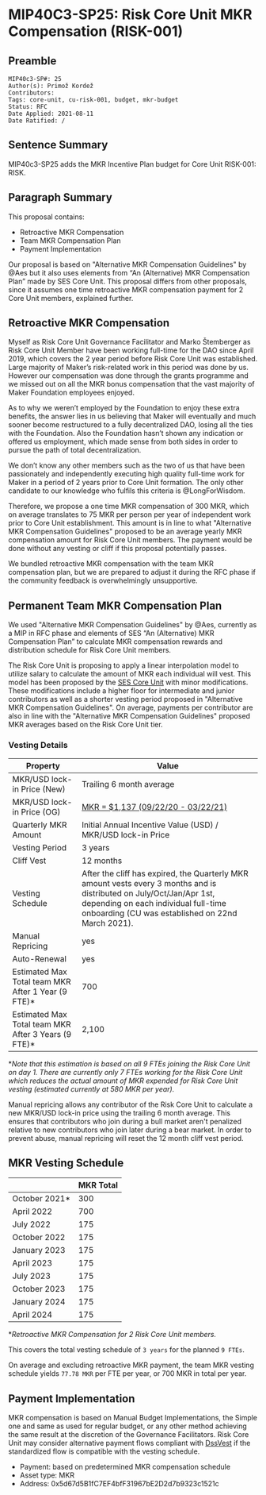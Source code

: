# MIP40C3-SP25: Risk Core Unit MKR Compensation (RISK-001)

## Preamble

```
MIP40c3-SP#: 25
Author(s): Primož Kordež
Contributors:  
Tags: core-unit, cu-risk-001, budget, mkr-budget
Status: RFC
Date Applied: 2021-08-11
Date Ratified: /
```
## Sentence Summary

MIP40c3-SP25 adds the MKR Incentive Plan budget for Core Unit RISK-001: RISK.

## Paragraph Summary

This proposal contains:

* Retroactive MKR Compensation
* Team MKR Compensation Plan
* Payment Implementation

Our proposal is based on "Alternative MKR Compensation Guidelines" by @Aes but it also uses elements from “An (Alternative) MKR Compensation Plan” made by SES Core Unit. This proposal differs from other proposals, since it assumes one time retroactive MKR compensation payment for 2 Core Unit members, explained further.

## Retroactive MKR Compensation

Myself as Risk Core Unit Governance Facilitator and Marko Štemberger as Risk Core Unit Member have been working full-time for the DAO since April 2019, which covers the 2 year period before Risk Core Unit was established. Large majority of Maker’s risk-related work in this period was done by us. However our compensation was done through the grants programme and we missed out on all the MKR bonus compensation that the vast majority of Maker Foundation employees enjoyed.

As to why we weren’t employed by the Foundation to enjoy these extra benefits, the answer lies in us believing that Maker will eventually and much sooner become restructured to a fully decentralized DAO, losing all the ties with the Foundation. Also the Foundation hasn’t shown any indication or offered us employment, which made sense from both sides in order to pursue the path of total decentralization.

We don’t know any other members such as the two of us that have been passionately and independently executing high quality full-time work for Maker in a period of 2 years prior to Core Unit formation. The only other candidate to our knowledge who fulfils this criteria is @LongForWisdom.

Therefore, we propose a one time MKR compensation of 300 MKR, which on average translates to 75 MKR per person per year of independent work prior to Core Unit establishment. This amount is in line to what "Alternative MKR Compensation Guidelines" proposed to be an average yearly MKR compensation amount for Risk Core Unit members. The payment would be done without any vesting or cliff if this proposal potentially passes.

We bundled retroactive MKR compensation with the team MKR compensation plan, but we are prepared to adjust it during the RFC phase if the community feedback is overwhelmingly unsupportive.

## Permanent Team MKR Compensation Plan

We used "Alternative MKR Compensation Guidelines" by @Aes, currently as a MIP in RFC phase and elements of SES “An (Alternative) MKR Compensation Plan” to calculate MKR compensation rewards and distribution schedule for Risk Core Unit members.

The Risk Core Unit is proposing to apply a linear interpolation model to utilize salary to calculate the amount of MKR each individual will vest. This model has been proposed by the [SES Core Unit](https://drive.google.com/file/d/128sgsmMU8eXgRXpHZcA1gywUrv_FbGSg/view) with minor modifications. These modifications include a higher floor for intermediate and junior contributors as well as a shorter vesting period proposed in "Alternative MKR Compensation Guidelines". On average, payments per contributor are also in line with the "Alternative MKR Compensation Guidelines" proposed MKR averages based on the Risk Core Unit tier.

### Vesting Details

|Property|Value|
| --- | --- |
|MKR/USD lock-in Price (New)|Trailing 6 month average|
|MKR/USD lock-in Price (OG)|[MKR = $1,137 (09/22/20 - 03/22/21)](https://www.investing.com/crypto/maker/mkr-usd-historical-data)|
|Quarterly MKR Amount|Initial Annual Incentive Value (USD) / MKR/USD lock-in Price|
|Vesting Period|3 years|
|Cliff Vest|12 months|
|Vesting Schedule|After the cliff has expired, the Quarterly MKR amount vests every 3 months and is distributed on July/Oct/Jan/Apr 1st, depending on each individual full-time onboarding (CU was established on 22nd March 2021).|
|Manual Repricing|yes|
|Auto-Renewal|yes|
|Estimated Max Total team MKR After 1 Year (9 FTE)*|700|
|Estimated Max Total team MKR After 3 Years (9 FTE)*|2,100|

**Note that this estimation is based on all 9 FTEs joining the Risk Core Unit on day 1. There are currently only 7 FTEs working for the Risk Core Unit which reduces the actual amount of MKR expended for Risk Core Unit vesting (estimated currently at 580 MKR per year).*

Manual repricing allows any contributor of the Risk Core Unit to calculate a new MKR/USD lock-in price using the trailing 6 month average. This ensures that contributors who join during a bull market aren't penalized relative to new contributors who join later during a bear market. In order to prevent abuse, manual repricing will reset the 12 month cliff vest period.

## MKR Vesting Schedule

||MKR Total|
| --- | --- |
|October 2021*|300|
|April 2022|700|
|July 2022|175|
|October 2022|175|
|January 2023|175|
|April 2023|175|
|July 2023|175|
|October 2023|175|
|January 2024|175|
|April 2024|175|

**Retroactive MKR Compensation for 2 Risk Core Unit members.*

This covers the total vesting schedule of `3 years` for the planned `9 FTEs`.

On average and excluding retroactive MKR payment, the team MKR vesting schedule yields `77.78 MKR` per FTE per year, or 700 MKR in total per year.

## Payment Implementation

MKR compensation is based on Manual Budget Implementations, the Simple one and same as used for regular budget, or any other method achieving the same result at the discretion of the Governance Facilitators. Risk Core Unit may consider alternative payment flows compliant with [DssVest](https://forum.makerdao.com/t/mip-54-dssvest/8025) if the standardized flow is compatible with the vesting schedule.

* Payment: based on predetermined MKR compensation schedule
* Asset type: MKR
* Address: 0x5d67d5B1fC7EF4bfF31967bE2D2d7b9323c1521c 
